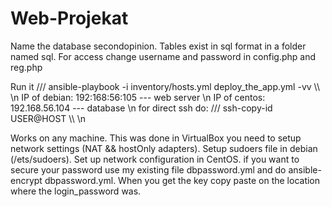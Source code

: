 # Web-Projekat

Name the database secondopinion.
Tables exist in sql format in a folder named sql.
For access change username and password in config.php and reg.php

Run it /// ansible-playbook -i inventory/hosts.yml deploy_the_app.yml -vv \\\  \n
IP of debian: 192:168:56:105  --- web server   \n
IP of centos: 192.168.56.104  --- database     \n
for direct ssh do: /// ssh-copy-id USER@HOST \\\  \n

Works on any machine. This was done in VirtualBox you need to setup network settings (NAT && hostOnly adapters). 
Setup sudoers file in debian (/ets/sudoers). 
Set up network configuration in CentOS.
if you want to secure your password use my existing file dbpassword.yml and do ansible-encrypt dbpassword.yml. When you get the key copy paste on the 
location where the login_password was.
